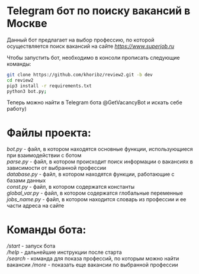 # Telegram бот по поиску вакансий в Москве

Данный бот предлагает на выбор профессию, по которой осуществляется поиск вакансий
на сайте *https://www.superjob.ru*

Чтобы запустить бот, необходимо в консоли прописать следующие команды:
``` bash
git clone https://github.com/khoribz/review2.git -b dev
cd review2
pip3 install -r requirements.txt
python3 bot.py;
```
Теперь можно найти в Telegram бота @GetVacancyBot и искать себе работу)


# Файлы проекта:
_bot.py_ - файл, в котором находятся основные функции, использующиеся при взаимодействии с ботом   
_parse.py_ - файл, в котором происходит поиск информации о вакансиях в зависимости от выбранной профессии   
_database.py_ - файл, в котором находятся функции, работающие с базами данных   
_const.py_ - файл, в котором содержатся константы   
_global_var.py_ - файл, в котором содержатся глобальные переменные   
_jobs_name.py_ - файл, в котором находится словарь из профессии и ее части адреса на сайте   

# Команды бота:
_/start_ - запуск бота   
_/help_ - дальнейшие инструкции после старта  
_/search_ - команда для показа профессий, по которым можно найти вакансии
_/more_ - показать еще вакансии по выбранной профессии  